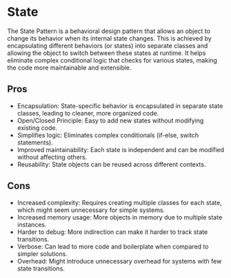 # State

The State Pattern is a behavioral design pattern that allows an
object to change its behavior when its internal state changes.
This is achieved by encapsulating different behaviors (or states)
into separate classes and allowing the object to switch between
these states at runtime. It helps eliminate complex conditional
logic that checks for various states, making the code more maintainable and extensible.

## Pros

- Encapsulation: State-specific behavior is encapsulated in separate state classes, leading to cleaner, more organized code.
- Open/Closed Principle: Easy to add new states without modifying existing code.
- Simplifies logic: Eliminates complex conditionals (if-else, switch statements).
- Improved maintainability: Each state is independent and can be modified without affecting others.
- Reusability: State objects can be reused across different contexts.

## Cons

- Increased complexity: Requires creating multiple classes for each state, which might seem unnecessary for simple systems.
- Increased memory usage: More objects in memory due to multiple state instances.
- Harder to debug: More indirection can make it harder to track state transitions.
- Verbose: Can lead to more code and boilerplate when compared to simpler solutions.
- Overhead: Might introduce unnecessary overhead for systems with few state transitions.

